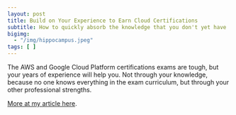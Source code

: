 ```yaml
---
layout: post
title: Build on Your Experience to Earn Cloud Certifications
subtitle: How to quickly absorb the knowledge that you don't yet have
bigimg: 
  - "/img/hippocampus.jpeg"
tags: [ ]
---
```


 

The AWS and Google Cloud Platform  certifications exams are tough, but  your years of  experience will help you. Not through your knowledge, because no one knows everything in the exam curriculum, but through your other professional strengths. 

[More at my article here](https://blog.doit-intl.com/bring-your-experience-to-the-cloud-certification-891278df5b5). 

